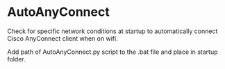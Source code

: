 # AutoAnyConnect
Check for specific network conditions at startup to automatically connect Cisco AnyConnect client when on wifi.

Add path of AutoAnyConnect.py script to the .bat file and place in startup folder.